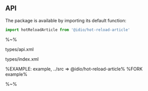 ## API

The package is available by importing its default function:

```js
import hotReloadArticle from '@idio/hot-reload-article'
```

%~%

<typedef method="hotReloadArticle">types/api.xml</typedef>

<typedef>types/index.xml</typedef>

%EXAMPLE: example, ../src => @idio/hot-reload-article%
%FORK example%

%~%